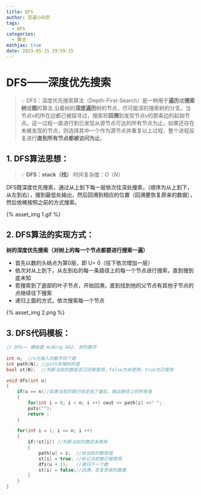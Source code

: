 ```yaml
---
title: DFS
author: 苦逼小码农
tags:
  - DFS
categories:
  - 算法
mathjax: true
date: 2023-05-15 19:59:15
---
```


# DFS——深度优先搜索

>  💡 DFS：深度优先搜索算法（Depth-First-Search）是一种用于**遍历**或**搜索树**或**图**的算法.沿着树的**深度遍历**树的节点，尽可能深的搜索树的分支。当节点v的所在边都己被探寻过，搜索将**回溯**到发现节点v的那条边的起始节点。这一过程一直进行到已发现从源节点可达的所有节点为止。如果还存在未被发现的节点，则选择其中一个作为源节点并重复以上过程，整个进程反复进行**直到所有节点都被访问为止**。



## 1. DFS算法思想：

>  💡 **DFS：stack（栈）**   时间复杂度：$O（N）$



DFS既深度优先搜索，通过从上到下每一层依次往深处搜索，（顺序为从上到下，从左到右），搜到最低处输出，然后回溯到相应的位置（回溯要恢复原来的数据），然后依稀按照之前的方式搜索。

{% asset_img 1.gif %}



## 2. DFS算法的实现方式：

**树的深度优先搜索（对树上的每一个节点都要进行搜索一遍）**

- 首先以数的头结点为第0层，即 U= 0（往下依次增加一层）
- 依次对从上到下，从左到右的每一条路径上的每一个节点进行搜索，直到搜到底未知
- 若搜索到了底部的叶子节点，开始回溯，直到找到他的父节点有其他子节点的点继续往下搜索
- 递归上面的方式，依次搜索每一个节点

{% asset_img 2.png %}

## 3. DFS代码模板：

```cpp
// DFS—— 模板题 AcWing 842. 排列数字
    
int n;  //n为输入的数字的个数
int path[N]; //path存储树的值
bool st[N];  //判断当前的数是否已经被使用，false为未使用，true为已使用

void dfs(int u)
{
    if(u == n)//如果当前的路已经走到了最后，输出路径上的所有值
    {
        for(int i = 0; i < n; i ++) cout << path[i] <<" ";
        puts("");
        return ;
    }
    
    for(int i = 1; i <= n; i ++)
    {
        if(!st[i]) //判断当前的数还未使用
        {
            path[u] = i;  //给当前的数赋值
            st[i] = true; //标记当前数已被使用
            dfs(u + 1);   //递归下一个数
            st[i] = false;//回溯，恢复原来的数据
        }
    }
}
```

